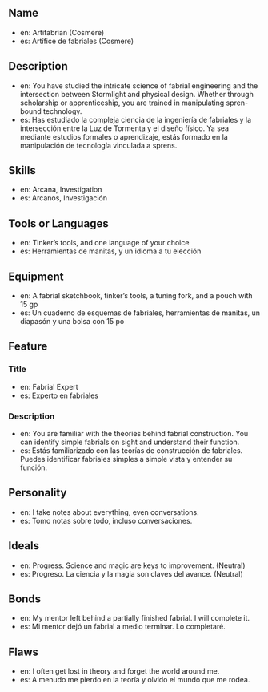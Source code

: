 ## Name
- en: Artifabrian (Cosmere)
- es: Artífice de fabriales (Cosmere)

## Description
- en: You have studied the intricate science of fabrial engineering and the intersection between Stormlight and physical design. Whether through scholarship or apprenticeship, you are trained in manipulating spren-bound technology.
- es: Has estudiado la compleja ciencia de la ingeniería de fabriales y la intersección entre la Luz de Tormenta y el diseño físico. Ya sea mediante estudios formales o aprendizaje, estás formado en la manipulación de tecnología vinculada a sprens.

## Skills
- en: Arcana, Investigation
- es: Arcanos, Investigación

## Tools or Languages
- en: Tinker’s tools, and one language of your choice
- es: Herramientas de manitas, y un idioma a tu elección

## Equipment
- en: A fabrial sketchbook, tinker’s tools, a tuning fork, and a pouch with 15 gp
- es: Un cuaderno de esquemas de fabriales, herramientas de manitas, un diapasón y una bolsa con 15 po

## Feature
### Title
- en: Fabrial Expert
- es: Experto en fabriales

### Description
- en: You are familiar with the theories behind fabrial construction. You can identify simple fabrials on sight and understand their function.
- es: Estás familiarizado con las teorías de construcción de fabriales. Puedes identificar fabriales simples a simple vista y entender su función.

## Personality
- en: I take notes about everything, even conversations.
- es: Tomo notas sobre todo, incluso conversaciones.

## Ideals
- en: Progress. Science and magic are keys to improvement. (Neutral)
- es: Progreso. La ciencia y la magia son claves del avance. (Neutral)

## Bonds
- en: My mentor left behind a partially finished fabrial. I will complete it.
- es: Mi mentor dejó un fabrial a medio terminar. Lo completaré.

## Flaws
- en: I often get lost in theory and forget the world around me.
- es: A menudo me pierdo en la teoría y olvido el mundo que me rodea.